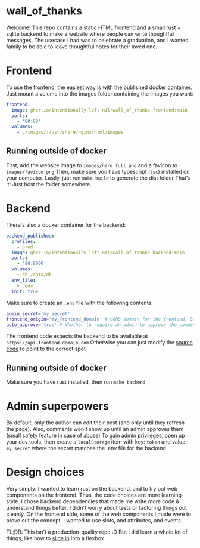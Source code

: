 # wall_of_thanks

Welcome! This repo contains a static HTML frontend and a small rust + sqlite backend to make a website where people can write thoughtful messages. The usecase I had was to celebrate a graduation, and I wanted family to be able to leave thoughtful notes for their loved one.

# Frontend

To use the frontend, the easiest way is with the published docker container. Just mount a volume into the images folder containing the images you want:

```yaml
frontend:
  image: ghcr.io/intentionally-left-nil/wall_of_thanks-frontend:main
  ports:
    - '80:80'
  volumes:
    - ./images/:/usr/share/nginx/html/images
```

## Running outside of docker

First, add the website image to `images/hero_full.png` and a favicon to `images/favicon.png`
Then, make sure you have typescript (`tsc`) installed on your computer.
Lastly, just run `make build` to generate the dist folder
That's it! Just host the folder somewhere.

# Backend

There's also a docker container for the backend:

```yaml
backend_published:
  profiles:
    - prod
  image: ghcr.io/intentionally-left-nil/wall_of_thanks-backend:main
  ports:
    - '80:8000'
  volumes:
    - db:/data/db
  env_file:
    - .env
  init: true
```

Make sure to create an `.env` file with the following contents:

```sh
admin_secret='my_secret'
frontend_origin='my_frontend_domain' # CORS domain for the frontend. Defaults to '*' if not set
auto_approve='true' # Whether to require an admin to approve the comment before it is visible
```

The frontend code expects the backend to be available at `https://api.frontend-domain.com`
Otherwise you can just modify the [source code](./ts/backend.ts) to point to the correct spot

## Running outside of docker

Make sure you have rust installed, then run `make backend`

# Admin superpowers

By default, only the author can edit their post (and only until they refresh the page).
Also, comments won't show up until an admin approves them (small safety feature in case of abuse)
To gain admin privileges, open up your dev tools, then create a `localStorage` item with key: `token` and value: `my_secret` where the secret matches the .env file for the backend

# Design choices

Very simply: I wanted to learn rust on the backend, and to try out web components on the frontend. Thus, the code choices are more learning-style. I chose backend dependencies that made me write more code & understand things better. I didn't worry about tests or factoring things out cleanly. On the frontend side, some of the web components I made were to prove out the concept. I wanted to use slots, and attributes, and events.

TL;DR: This isn't a production-quality repo :D But I did learn a whole lot of things, like how to [slide in](./ts/column_item.ts) into a flexbox
